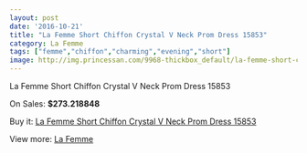 ```yaml
---
layout: post
date: '2016-10-21'
title: "La Femme Short Chiffon Crystal V Neck Prom Dress 15853"
category: La Femme
tags: ["femme","chiffon","charming","evening","short"]
image: http://img.princessan.com/9968-thickbox_default/la-femme-short-chiffon-crystal-v-neck-prom-dress-15853.jpg
---
```

La Femme Short Chiffon Crystal V Neck Prom Dress 15853

On Sales: **$273.218848**
<a href="https://www.princessan.com/en/la-femme/4319-la-femme-short-chiffon-crystal-v-neck-prom-dress-15853.html"><amp-img layout="responsive" width="600" height="600" src="//img.princessan.com/9968-thickbox_default/la-femme-short-chiffon-crystal-v-neck-prom-dress-15853.jpg" alt="La Femme Short Chiffon Crystal V Neck Prom Dress 15853 0" /></a>
<a href="https://www.princessan.com/en/la-femme/4319-la-femme-short-chiffon-crystal-v-neck-prom-dress-15853.html"><amp-img layout="responsive" width="600" height="600" src="//img.princessan.com/9969-thickbox_default/la-femme-short-chiffon-crystal-v-neck-prom-dress-15853.jpg" alt="La Femme Short Chiffon Crystal V Neck Prom Dress 15853 1" /></a>
<a href="https://www.princessan.com/en/la-femme/4319-la-femme-short-chiffon-crystal-v-neck-prom-dress-15853.html"><amp-img layout="responsive" width="600" height="600" src="//img.princessan.com/9970-thickbox_default/la-femme-short-chiffon-crystal-v-neck-prom-dress-15853.jpg" alt="La Femme Short Chiffon Crystal V Neck Prom Dress 15853 2" /></a>
<a href="https://www.princessan.com/en/la-femme/4319-la-femme-short-chiffon-crystal-v-neck-prom-dress-15853.html"><amp-img layout="responsive" width="600" height="600" src="//img.princessan.com/9971-thickbox_default/la-femme-short-chiffon-crystal-v-neck-prom-dress-15853.jpg" alt="La Femme Short Chiffon Crystal V Neck Prom Dress 15853 3" /></a>

Buy it: [La Femme Short Chiffon Crystal V Neck Prom Dress 15853](https://www.princessan.com/en/la-femme/4319-la-femme-short-chiffon-crystal-v-neck-prom-dress-15853.html "La Femme Short Chiffon Crystal V Neck Prom Dress 15853")

View more: [La Femme](https://www.princessan.com/en/28-la-femme "La Femme")
